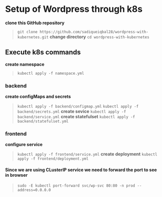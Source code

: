 # Setup of Wordpress through k8s
**clone this GitHub repository**
> `git clone https://github.com/sadiqueiqbal28/wordpress-with-kubernetes.git`
**change directory**
> `cd wordpress-with-kubernetes`
## Execute k8s commands
**create namespace**
> `kubectl apply -f namespace.yml`
### backend
**create configMaps and secrets**
> `kubectl apply -f backend/configmap.yml`
> `kubectl apply -f backend/secrets.yml`
**create sevice**
> `kubectl apply -f backend/service.yml`
**create statefulset**
> `kubectl apply -f backend/statefulset.yml`
### frontend
**configure service**
> `kubectl apply -f frontend/service.yml`
**create deployment**
> `kubectl apply -f frontend/deployment.yml`
#### Since we are using CLusterIP service we need to forward the port to see in browser
> `sudo -E kubectl port-forward svc/wp-svc 80:80 -n prod --address=0.0.0.0`